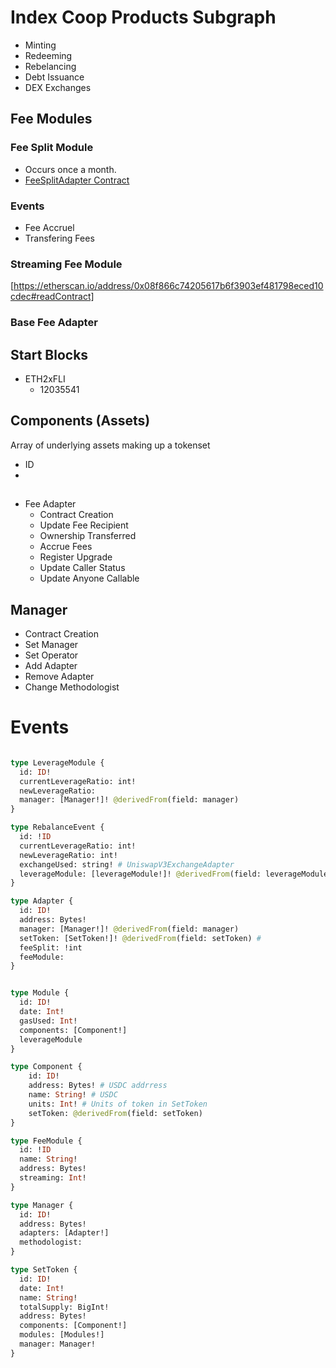 # Index Coop Products Subgraph
* Minting
* Redeeming
* Rebelancing
* Debt Issuance
* DEX Exchanges


## Fee Modules
### Fee Split Module
* Occurs once a month.
* [FeeSplitAdapter Contract](https://etherscan.io/address/0x26f81381018543eca9353bd081387f68fae15ced)

### Events
* Fee Accruel 
* Transfering Fees 
### Streaming Fee Module
[https://etherscan.io/address/0x08f866c74205617b6f3903ef481798eced10cdec#readContract]
### Base Fee Adapter

## Start Blocks
* ETH2xFLI
  * 12035541


## Components (Assets)
Array of underlying assets making up a tokenset
* ID
* 

## 
* Fee Adapter
  * Contract Creation
  * Update Fee Recipient
  * Ownership Transferred
  * Accrue Fees
  * Register Upgrade
  * Update Caller Status
  * Update Anyone Callable

## Manager
  * Contract Creation
  * Set Manager
  * Set Operator
  * Add Adapter
  * Remove Adapter
  * Change Methodologist


# Events


```graphql

type LeverageModule {
  id: ID!
  currentLeverageRatio: int!
  newLeverageRatio: 
  manager: [Manager!]! @derivedFrom(field: manager)
}

type RebalanceEvent {
  id: !ID
  currentLeverageRatio: int!
  newLeverageRatio: int!
  exchangeUsed: string! # UniswapV3ExchangeAdapter
  leverageModule: [leverageModule!]! @derivedFrom(field: leverageModule)
}

type Adapter {
  id: ID!
  address: Bytes!
  manager: [Manager!]! @derivedFrom(field: manager)
  setToken: [SetToken!]! @derivedFrom(field: setToken) # 
  feeSplit: !int
  feeModule: 
}


type Module {
  id: ID!
  date: Int!
  gasUsed: Int!
  components: [Component!]
  leverageModule
}

type Component {
    id: ID!
    address: Bytes! # USDC addrress
    name: String! # USDC
    units: Int! # Units of token in SetToken
    setToken: @derivedFrom(field: setToken)
}

type FeeModule {
  id: !ID
  name: String!
  address: Bytes!
  streaming: Int!
}

type Manager {
  id: ID!
  address: Bytes!
  adapters: [Adapter!]
  methodologist: 
}

type SetToken {
  id: ID!
  date: Int!
  name: String!
  totalSupply: BigInt!
  address: Bytes!
  components: [Component!]
  modules: [Modules!]
  manager: Manager!
}

```
